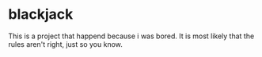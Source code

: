 # blackjack
This is a project that happend because i was bored.
It is most likely that the rules aren't right, just so you know.

